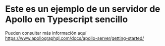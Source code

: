 # Este es un ejemplo de un servidor de Apollo en Typescript sencillo

Pueden consultar más información aquí https://www.apollographql.com/docs/apollo-server/getting-started/
